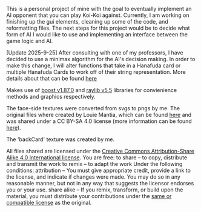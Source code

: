 This is a personal project of mine with the goal to eventually implement an AI opponent that you can play Koi-Koi against. Currently, I am working on finishing up the gui elements, cleaning up some of the code, and reformatting files. The next steps for this project would be to decide what form of AI I would like to use and implementing an interface between the game logic and AI.

[Update 2025-9-25] After consulting with one of my professors, I have decided to use a minimax algorithm for the AI's decision making. In order to make this change, I will alter functions that take in a Hanafuda card or multiple Hanafuda Cards to work off of their string representation. More details about that can be found [here](https://github.com/Jacob-DN-Schmidt/Koi-Koi/blob/master/bin/KoiKoi_Game_Image_Formatting.txt)

Makes use of [boost v1.87.0](https://www.boost.org/users/history/) and [raylib v5.5](https://github.com/raysan5/raylib) libraries for convienience methods and graphics respectively.

The face-side textures were converted from svgs to pngs by me. The original files where created by Louie Mantia,
which can be found [here](https://commons.wikimedia.org/wiki/Category:SVG_Hanafuda_with_traditional_colors_(black_border))
and was shared under a CC BY-SA 4.0 license (more information can be found [here](https://creativecommons.org/licenses/by-sa/4.0/)).

The 'backCard' texture was created by me.

All files shared are licensed under the [Creative Commons Attribution-Share Alike 4.0 International license](https://creativecommons.org/licenses/by-sa/4.0/).
You are free:
  to share – to copy, distribute and transmit the work
  to remix – to adapt the work
Under the following conditions:
  attribution – You must give appropriate credit, provide a link to the license, and indicate if changes were made. You may do so in any reasonable manner, but not in any way that suggests the licensor endorses you or your use.
  share alike – If you remix, transform, or build upon the material, you must distribute your contributions under the [same or compatible license](https://creativecommons.org/share-your-work/licensing-considerations/compatible-licenses/) as the original.
